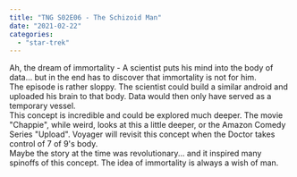 ```yaml
---
title: "TNG S02E06 - The Schizoid Man"
date: "2021-02-22"
categories: 
  - "star-trek"
---
```


Ah, the dream of immortality - A scientist puts his mind into the body of data... but in the end has to discover that immortality is not for him.  
The episode is rather sloppy. The scientist could build a similar android and uploaded his brain to that body. Data would then only have served as a temporary vessel.  
This concept is incredible and could be explored much deeper. The movie "Chappie", while weird, looks at this a little deeper, or the Amazon Comedy Series "Upload". Voyager will revisit this concept when the Doctor takes control of 7 of 9's body.  
Maybe the story at the time was revolutionary... and it inspired many spinoffs of this concept. The idea of immortality is always a wish of man.
